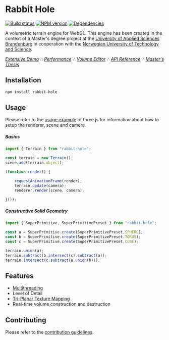 # Rabbit Hole

[![Build status](https://travis-ci.org/vanruesc/rabbit-hole.svg?branch=master)](https://travis-ci.org/vanruesc/rabbit-hole)
[![NPM version](https://badge.fury.io/js/rabbit-hole.svg)](http://badge.fury.io/js/rabbit-hole)
[![Dependencies](https://david-dm.org/vanruesc/rabbit-hole.svg?branch=master)](https://david-dm.org/vanruesc/rabbit-hole)

A volumetric terrain engine for WebGL. This engine has been created in the context of a Master's degree project at
the [University of Applied Sciences Brandenburg](https://www.th-brandenburg.de) in cooperation with the
[Norwegian University of Technology and Science](https://www.ntnu.no).

*[Extensive Demo](https://vanruesc.github.io/rabbit-hole/public/demo/#contouring) &there4;
[Performance](https://vanruesc.github.io/rabbit-hole/public/performance) &there4;
[Volume Editor](https://vanruesc.github.io/rabbit-hole/public/editor) &there4;
[API Reference](https://vanruesc.github.io/rabbit-hole/public/docs) &there4;
[Master's Thesis](https://vanruesc.github.io/rabbit-hole/public/volumetric-terrain-rendering-with-webgl.pdf)*


## Installation

```sh
npm install rabbit-hole
``` 


## Usage

Please refer to the [usage example](https://github.com/mrdoob/three.js/blob/master/README.md) of three.js for information
about how to setup the renderer, scene and camera.

##### Basics

```javascript
import { Terrain } from "rabbit-hole";

const terrain = new Terrain();
scene.add(terrain.object);

(function render() {

	requestAnimationFrame(render);
	terrain.update(camera);
	renderer.render(scene, camera);

}());
```

##### Constructive Solid Geometry

```javascript
import { SuperPrimitive, SuperPrimitivePreset } from "rabbit-hole";

const a = SuperPrimitive.create(SuperPrimitivePreset.SPHERE);
const b = SuperPrimitive.create(SuperPrimitivePreset.TORUS);
const c = SuperPrimitive.create(SuperPrimitivePreset.CUBE);

terrain.union(a);
terrain.subtract(b.intersect(c).subtract(a));
terrain.intersect(c.subtract(a.union(b)));
```


## Features

- [Multithreading](https://developer.mozilla.org/en-US/docs/Web/API/Web_Workers_API)
- Level of Detail
- [Tri-Planar Texture Mapping](http://http.developer.nvidia.com/GPUGems3/gpugems3_ch01.html)
- Real-time volume construction and destruction


## Contributing

Please refer to the [contribution guidelines](https://github.com/vanruesc/rabbit-hole/blob/master/CONTRIBUTING.md).
